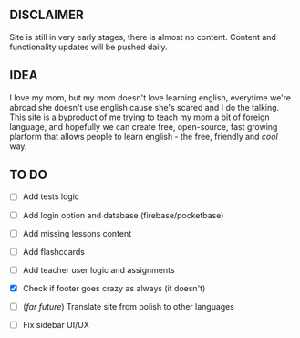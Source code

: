 ## DISCLAIMER

Site is still in very early stages, there is almost no content. 
Content and functionality updates will be pushed daily.

## IDEA

I love my mom, but my mom doesn't love learning english, everytime we're abroad
she doesn't use english cause she's scared and I do the talking. 
This site is a byproduct of me trying to teach my mom a bit of foreign language, and hopefully we can create free, open-source, fast growing plarform that allows people to learn english - the free, friendly and *cool* way.

## TO DO

- [ ] Add tests logic
- [ ] Add login option and database (firebase/pocketbase)
- [ ] Add missing lessons content 
- [ ] Add flashccards
- [ ] Add teacher user logic and assignments
- [x] Check if footer goes crazy as always (it doesn't)
- [ ] (*far future*) Translate site from polish to other languages
- [ ] Fix sidebar UI/UX 

